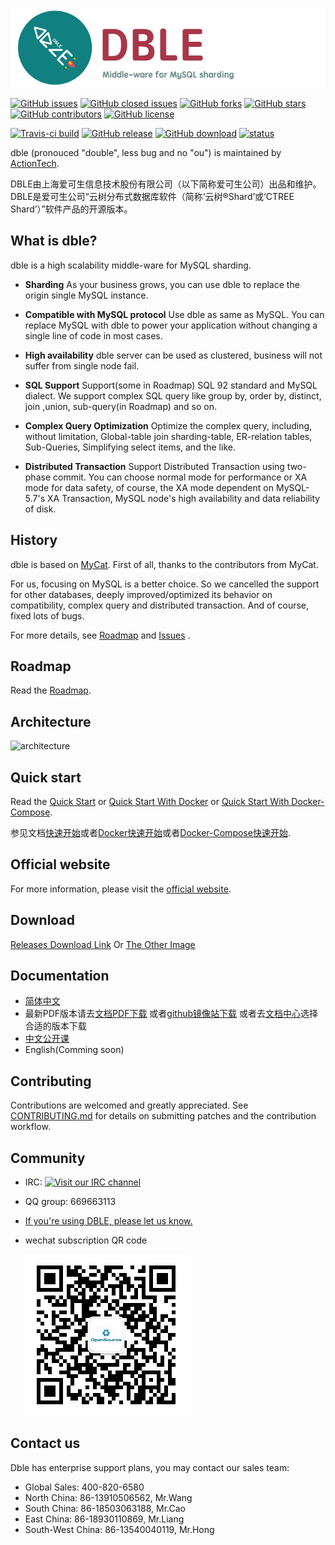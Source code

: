![dble](./docs/dble_logo.png)

[![GitHub issues](https://img.shields.io/github/issues/actiontech/dble.svg)](https://github.com/actiontech/dble/issues)
[![GitHub closed issues](https://img.shields.io/github/issues-closed-raw/actiontech/dble.svg)](https://github.com/actiontech/dble/issues?q=is%3Aissue+is%3Aclosed)
[![GitHub forks](https://img.shields.io/github/forks/actiontech/dble.svg)](https://github.com/actiontech/dble/network/members)
[![GitHub stars](https://img.shields.io/github/stars/actiontech/dble.svg)](https://github.com/actiontech/dble/stargazers)
[![GitHub contributors](https://img.shields.io/github/contributors/actiontech/dble.svg)](https://github.com/actiontech/dble/graphs/contributors)
[![GitHub license](https://img.shields.io/github/license/actiontech/dble.svg)](https://github.com/actiontech/dble/blob/master/LICENSE)

[![Travis-ci build](https://img.shields.io/travis/com/actiontech/dble/master.svg)](https://travis-ci.com/actiontech?tab=insights)
[![GitHub release](https://img.shields.io/github/release/actiontech/dble.svg)](https://github.com/actiontech/dble/releases) 
[![GitHub download](https://img.shields.io/github/downloads/actiontech/dble/total.svg)](https://github.com/actiontech/dble/releases) 
[![status](https://img.shields.io/badge/status-working%20in%20banks-blue.svg)](https://github.com/actiontech/dble)

dble (pronouced "double", less bug and no "ou") is maintained by [ActionTech](https://opensource.actionsky.com).

DBLE由上海爱可生信息技术股份有限公司（以下简称爱可生公司）出品和维护。  
DBLE是爱可生公司“云树分布式数据库软件（简称‘云树®Shard’或‘CTREE Shard’）”软件产品的开源版本。

## What is dble?

dble is a high scalability middle-ware for MySQL sharding. 

- __Sharding__
As your business grows, you can use dble to replace the origin single MySQL instance. 

- __Compatible with MySQL protocol__
Use dble as same as MySQL. You can replace MySQL with dble to power your application without changing a single line of code in most cases.

- __High availability__
dble server can be used as clustered, business will not suffer from single node fail.

- __SQL Support__
Support(some in Roadmap) SQL 92 standard and MySQL dialect. We support complex SQL query like group by, order by, distinct, join ,union, sub-query(in Roadmap) and so on.

- __Complex Query Optimization__
Optimize the complex query, including, without limitation, Global-table join sharding-table, ER-relation tables, Sub-Queries, Simplifying select items, and the like.

- __Distributed Transaction__
Support Distributed Transaction using two-phase commit. You can choose normal mode for performance or XA mode for data safety, of course, the XA mode dependent on MySQL-5.7's XA Transaction, MySQL node's high availability and data reliability of disk.


## History
dble is based on [MyCat](https://github.com/MyCATApache/Mycat-Server). First of all,  thanks to the contributors from MyCat.

For us, focusing on MySQL is a better choice. So we cancelled the support for other databases, deeply improved/optimized its behavior on compatibility, complex query and distributed transaction. And of course, fixed lots of bugs.

For more details, see [Roadmap](./docs/ROADMAP.md) and [Issues](https://github.com/actiontech/dble/issues) . 

## Roadmap

Read the [Roadmap](./docs/ROADMAP.md).

## Architecture

![architecture](./docs/architecture.PNG)

## Quick start 
Read the [Quick Start](./docs/QUICKSTART.md) or [Quick Start With Docker](./docs/dble_quick_start_docker.md) or  [Quick Start With Docker-Compose](./docs/dble_start_docker_compose.md).  

参见文档[快速开始](https://github.com/actiontech/dble-docs-cn/blob/master/0.overview/0.3_dble_quick_start.md)或者[Docker快速开始](https://github.com/actiontech/dble-docs-cn/blob/master/0.overview/0.4_dble_quick_start_docker.md)或者[Docker-Compose快速开始](https://github.com/actiontech/dble-docs-cn/blob/master/0.overview/0.5_dble_start_docker_compose.md).

## Official website
For more information, please visit the [official website](https://opensource.actionsky.com).

## Download
[Releases Download Link](https://github.com/actiontech/dble/releases) Or [The Other Image](https://hub.fastgit.org/actiontech/dble/releases)


## Documentation
+ [简体中文](https://actiontech.github.io/dble-docs-cn/)
+ 最新PDF版本请去[文档PDF下载](https://github.com/actiontech/dble-docs-cn/releases/download/3.22.11.0%2Ftag/dble-manual-3.22.11.0.pdf)  或者[github镜像站下载](https://hub.fastgit.org/actiontech/dble-docs-cn/releases/download/3.22.11.0%2Ftag/dble-manual-3.22.11.0.pdf) 或者去[文档中心](https://actiontech.github.io/dble-docs-cn/)选择合适的版本下载
+ [中文公开课](https://opensource.actionsky.com/dble-lessons/)
+ English(Comming soon)

## Contributing

Contributions are welcomed and greatly appreciated. See [CONTRIBUTING.md](./docs/CONTRIBUTING.md)
for details on submitting patches and the contribution workflow.

## Community

* IRC: [![Visit our IRC channel](https://kiwiirc.com/buttons/irc.freenode.net/dble.png)](https://kiwiirc.com/client/irc.freenode.net/?nick=user|?&theme=cli#dble)
* QQ group: 669663113
* [If you're using DBLE, please let us know.](https://wj.qq.com/s/2291106/09f4)
* wechat subscription QR code
  
  ![dble](./docs/QR_code.png)

## Contact us

Dble has enterprise support plans, you may contact our sales team: 
* Global Sales: 400-820-6580
* North China: 86-13910506562, Mr.Wang
* South China: 86-18503063188, Mr.Cao
* East China: 86-18930110869, Mr.Liang
* South-West China: 86-13540040119, Mr.Hong
